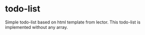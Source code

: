 # todo-list
Simple todo-list based on html template from lector. This todo-list is implemented without any array.
